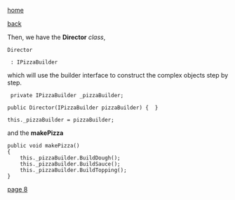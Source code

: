 [home](./page01.md)

[back](./page06.md)

Then, we have the **Director** *class*, 

```
Director
```

```
 : IPizzaBuilder
```
which will use the builder interface to construct the complex objects step by step.
```
 private IPizzaBuilder _pizzaBuilder;
```

```
public Director(IPizzaBuilder pizzaBuilder) {  }
```

```
this._pizzaBuilder = pizzaBuilder;
```

and the **makePizza**

```
public void makePizza()
{
    this._pizzaBuilder.BuildDough();
    this._pizzaBuilder.BuildSauce();
    this._pizzaBuilder.BuildTopping();
}
```


[page 8](./page08.md)
